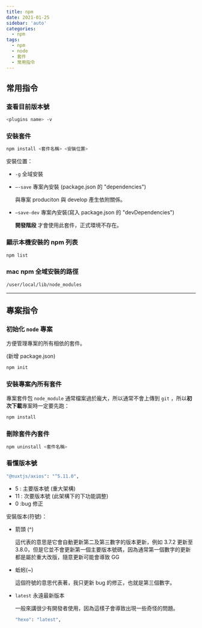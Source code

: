 ```yaml
---
title: npm
date: 2021-01-25
sidebar: 'auto'
categories:
  - npm
tags:
  - npm
  - node
  - 套件
  - 常用指令
---
```


## 常用指令

### 查看目前版本號

```bash
<plugins name> -v
```

### 安裝套件

```bash
npm install <套件名稱> <安裝位置>
```

安裝位置：

- `-g` 全域安裝
- `—-save` 專案內安裝 (package.json 的 "dependencies")

  與專案 produciton 與 develop 產生依附關係。

- `—save-dev` 專案內安裝(寫入 package.json 的 "devDependencies")

  **開發階段** 才會使用此套件，正式環境不存在。

### 顯示本機安裝的 npm 列表

```bash
npm list
```

### mac npm 全域安裝的路徑

```bash
/user/local/lib/node_modules
```

---

## 專案指令

### 初始化 `node` 專案

方便管理專案的所有相依的套件。

(新增 package.json)

```bash
npm init
```

### 安裝專案內所有套件

專案套件包 `node_module` 通常檔案過於龐大，所以通常不會上傳到 `git` ，所以**初次下載**專案時一定要先跑：

```bash
npm install
```

### 刪除套件內套件

```bash
npm uninstall <套件名稱>
```

### 看懂版本號

```bash
"@nuxtjs/axios": "^5.11.0",
```

- 5 : 主要版本號 (重大架構)
- 11 : 次要版本號 (此架構下的下功能調整)
- 0 :bug 修正

安裝版本(符號)：

- 箭頭 (^)

  這代表的意思是它會自動更新第二及第三數字的版本更新，例如 3.7.2 更新至 3.8.0，但是它並不會更新第一個主要版本號碼，因為通常第一個數字的更新都是屬於重大改版，隨意更新可能會導致 GG

- 蚯蚓(~)

  這個符號的意思代表著，我只更新 bug 的修正，也就是第三個數字。

- `latest` 永遠最新版本

  一般來講很少有開發者使用，因為這樣子會導致出現一些奇怪的問題。

  ```bash
  "hexo": "latest",
  ```
